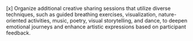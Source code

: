 [x] Organize additional creative sharing sessions that utilize diverse techniques, such as guided breathing exercises, visualization, nature-oriented activities, music, poetry, visual storytelling, and dance, to deepen emotional journeys and enhance artistic expressions based on participant feedback.